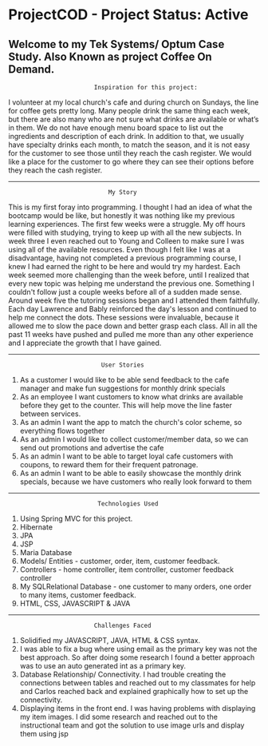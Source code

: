 # ProjectCOD - Project Status: Active
Welcome to my Tek Systems/ Optum Case Study. Also Known as project Coffee On Demand.
---------------------------------------------------------------------------------------------------------------------------------------------------------------------
                            Inspiration for this project:
I volunteer at my local church's cafe and during church on Sundays, the line for coffee gets pretty long.
Many people drink the same thing each week, but there are also many who are not sure what drinks are available
or what’s in them. We do not have enough menu board space to list out the ingredients and description of each drink.
In addition to that, we usually have specialty drinks each month, to match the season, and it is not easy for the
customer to see those until they reach the cash register. We would like a place for the customer to go where they can see their
options before they reach the cash register.

---------------------------------------------------------------------------------------------------------------------------------------------------------------------
                                My Story
This is my first foray into programming. I thought I had an idea of what the bootcamp would be like, but honestly it was nothing like my previous learning experiences. The first few weeks were a struggle. My off hours were filled with studying, trying to keep up with all the new subjects. In week three I even reached out to Young and Colleen to make sure I was using all of the available resources. Even though I felt like I was at a disadvantage, having not completed a previous programming course, I knew I had earned the right to be here and would try my hardest. Each week seemed more challenging than the week before, until I realized that every new topic was helping me understand the previous one. Something I couldn't follow just a couple weeks before all of a sudden made sense. Around week five the tutoring sessions began and I attended them faithfully. Each day Lawrence and Bably reinforced the day's lesson and continued to help me connect the dots. These sessions were invaluable, because it allowed me to slow the pace down and better grasp each class. All in all the past 11 weeks have pushed and pulled me more than any other experience and I appreciate the growth that I have gained.

---------------------------------------------------------------------------------------------------------------------------------------------------------------------

                              User Stories
1. As a customer I would like to be able send feedback to the cafe manager and make fun suggestions for monthly drink specials
2. As an employee I want customers to know what drinks are available before they get to the counter. This will help move the line faster between services.
3. As an admin I want the app to match the church's color scheme, so everything flows together
4. As an admin I would like to collect customer/member data, so we can send out promotions and advertise the cafe
5. As an admin I want to be able to target loyal cafe customers with coupons, to reward them for their frequent patronage.
6. As an admin I want to be able to easily showcase the monthly drink specials, because we have customers who really look forward to them

---------------------------------------------------------------------------------------------------------------------------------------------------------------------
                             Technologies Used
1. Using Spring MVC for this project.
2. Hibernate
3. JPA
4. JSP
5. Maria Database
6. Models/ Entities - customer, order, item, customer feedback.
7. Controllers - home controller, item controller, customer feedback controller
8. My SQLRelational Database - one customer to many orders, one order to many items, customer feedback.
9. HTML, CSS, JAVASCRIPT & JAVA

---------------------------------------------------------------------------------------------------------------------------------------------------------------------
                            Challenges Faced
 1. Solidified my JAVASCRIPT, JAVA, HTML & CSS syntax.
 2. I was able to fix a bug where using email as the primary key was not the best approach. So after doing some research I found a better approach was to use an auto generated int as a primary key.
 3.  Database Relationship/ Connectivity. I had trouble creating the connections between tables and reached out to my classmates for help and Carlos reached back and explained graphically how to set up the connectivity. 
 4.  Displaying items in the front end. I was having problems with displaying my item images. I did some research and reached out to the instructional team and got the solution to use image urls and display them using jsp 
